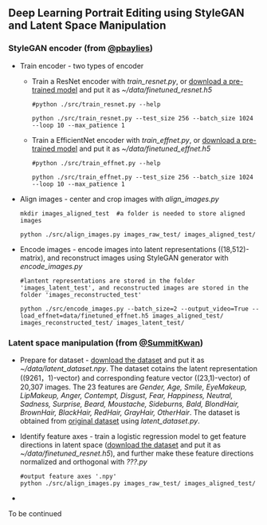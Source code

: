 ## Deep Learning Portrait Editing using StyleGAN and Latent Space Manipulation


### StyleGAN encoder (from [@pbaylies](https://github.com/pbaylies/stylegan-encoder))

* Train encoder - two types of encoder
    * Train a ResNet encoder with *train_resnet.py*, or [download a pre-trained model](https://drive.google.com/open?id=1tZLucJ1pZ8GA9JTRwF9d-Thr0zhR-i6l) and put it as *~/data/finetuned_resnet.h5*
      ```
      #python ./src/train_resnet.py --help

      python ./src/train_resnet.py --test_size 256 --batch_size 1024 --loop 10 --max_patience 1
      ```
    
    * Train a EfficientNet encoder with *train_effnet.py*, or [download a pre-trained model](https://drive.google.com/open?id=1LFTlv0RFo2zXz2GKVEYZDBRL7wFIj5Cc) and put it as *~/data/finetuned_effnet.h5*
      ```
      #python ./src/train_effnet.py --help
      
      python ./src/train_effnet.py --test_size 256 --batch_size 1024 --loop 10 --max_patience 1
      ```


* Align images - center and crop images with *align_images.py*
    ```
    mkdir images_aligned_test  #a folder is needed to store aligned images

    python ./src/align_images.py images_raw_test/ images_aligned_test/
    ```


* Encode images - encode images into latent representations ((18,512)-matrix), and reconstruct images using StyleGAN generator with *encode_images.py*
    ```
    #lantent representations are stored in the folder 'images_latent_test', and reconstructed images are stored in the folder 'images_reconstructed_test'
    
    python ./src/encode_images.py --batch_size=2 --output_video=True --load_effnet=data/finetuned_effnet.h5 images_aligned_test/ images_reconstructed_test/ images_latent_test/
    ```


### Latent space manipulation (from [@SummitKwan](https://github.com/SummitKwan/transparent_latent_gan))
* Prepare for dataset - [download the dataset](https://drive.google.com/open?id=161rQuFYWObxNrzcKoI1bDp9eRmBZFLlg) and put it as *~/data/latent_dataset.npy*. The dataset cotains the latent representation ((9261，1)-vector) and corresponding feature vector ((23,1)-vector) of 20,307 images. The 23 features are *Gender, Age, Smile, EyeMakeup, LipMakeup, Anger, Contempt, Disgust, Fear, Happiness, Neutral, Sadness, Surprise, Beard, Moustache, Sideburns, Bald, BlondHair, BrownHair, BlackHair, RedHair, GrayHair, OtherHair*. The dataset is obtained from [original dataset](https://drive.google.com/uc?id=1xMM3AFq0r014IIhBLiMCjKJJvbhLUQ9t) using *latent_dataset.py*.




* Identify feature axes - train a logistic regression model to get feature directions in latent space ([download the dataset](****.npy) and put it as *~/data/finetuned_resnet.h5*), and further make these feature directions normalized and orthogonal with *???.py*
    ```
    #output feature axes '.npy'
    python ./src/align_images.py images_raw_test/ images_aligned_test/
    ```
* 

To be continued

